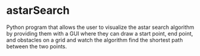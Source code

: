 # astarSearch
Python program that allows the user to visualize the astar search algorithm by providing them with a GUI where they can draw a start point, end point, and obstacles on a grid and watch the algorithm find the shortest path between the two points.
